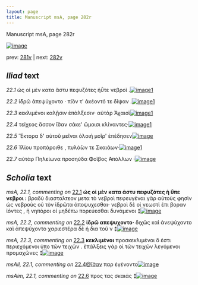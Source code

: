 ```yaml
---
layout: page
title: Manuscript msA, page 282r
---
```


Manuscript msA, page 282r

[![image](http://www.homermultitext.org/iipsrv?OBJ=IIP,1.0&FIF=/project/homer/pyramidal/deepzoom/hmt/vaimg/2017a/VA282RN_0452.tif&WID=100&CVT=JPEG)](http://www.homermultitext.org/ict2/?urn=urn:cite2:hmt:vaimg.2017a:VA282RN_0452)

prev:  [281v](../281v/) | next:  [282v](../282v/)

## *Iliad* text

*22.1* <a id="22.1"/> ὡς οἱ μὲν κατα ἄστυ πεφυζότες ἠΰτε νεβροὶ .[![image](http://www.homermultitext.org/iipsrv?OBJ=IIP,1.0&FIF=/project/homer/pyramidal/deepzoom/hmt/vaimg/2017a/VA282RN_0452.tif&RGN=0.125,0.5345,0.492,0.0676&WID=1000&CVT=JPEG)](http://www.homermultitext.org/ict2/?urn=urn:cite2:hmt:vaimg.2017a:VA282RN_0452@0.125,0.5345,0.492,0.0676)[1](#msA_22.1)

*22.2* <a id="22.2"/> ἱ̈δρῶ ἀπεψύχοντο · πί̆ον τ' ἀκέοντό τε δίψαν .[![image](http://www.homermultitext.org/iipsrv?OBJ=IIP,1.0&FIF=/project/homer/pyramidal/deepzoom/hmt/vaimg/2017a/VA282RN_0452.tif&RGN=0.209,0.5653,0.409,0.0278&WID=1000&CVT=JPEG)](http://www.homermultitext.org/ict2/?urn=urn:cite2:hmt:vaimg.2017a:VA282RN_0452@0.209,0.5653,0.409,0.0278)[1](#msA_22.2)

*22.3* <a id="22.3"/> κεκλιμένοι καλῇσιν ἐπάλξεσιν· αὐτὰρ Ἀχαιοὶ[![image](http://www.homermultitext.org/iipsrv?OBJ=IIP,1.0&FIF=/project/homer/pyramidal/deepzoom/hmt/vaimg/2017a/VA282RN_0452.tif&RGN=0.208,0.5818,0.418,0.0308&WID=1000&CVT=JPEG)](http://www.homermultitext.org/ict2/?urn=urn:cite2:hmt:vaimg.2017a:VA282RN_0452@0.208,0.5818,0.418,0.0308)[1](#msA_22.3)

*22.4* <a id="22.4"/> τείχεος ἄσσον ἴ̈σαν σάκε' ὤμοισι κλίναντες·[![image](http://www.homermultitext.org/iipsrv?OBJ=IIP,1.0&FIF=/project/homer/pyramidal/deepzoom/hmt/vaimg/2017a/VA282RN_0452.tif&RGN=0.21,0.6059,0.418,0.0255&WID=1000&CVT=JPEG)](http://www.homermultitext.org/ict2/?urn=urn:cite2:hmt:vaimg.2017a:VA282RN_0452@0.21,0.6059,0.418,0.0255)[1](#msAil_22.1)

*22.5* <a id="22.5"/> Ἕκτορα δ' αὐτοῦ μεῖναι ὀλοιὴ μοῖρ' ἐπέδησεν[![image](http://www.homermultitext.org/iipsrv?OBJ=IIP,1.0&FIF=/project/homer/pyramidal/deepzoom/hmt/vaimg/2017a/VA282RN_0452.tif&RGN=0.205,0.6216,0.422,0.0255&WID=1000&CVT=JPEG)](http://www.homermultitext.org/ict2/?urn=urn:cite2:hmt:vaimg.2017a:VA282RN_0452@0.205,0.6216,0.422,0.0255)

*22.6* <a id="22.6"/> Ἰ̈λίου προπάροιθε , πυλά̄ων τε Σκαιάων·[![image](http://www.homermultitext.org/iipsrv?OBJ=IIP,1.0&FIF=/project/homer/pyramidal/deepzoom/hmt/vaimg/2017a/VA282RN_0452.tif&RGN=0.204,0.6419,0.397,0.0255&WID=1000&CVT=JPEG)](http://www.homermultitext.org/ict2/?urn=urn:cite2:hmt:vaimg.2017a:VA282RN_0452@0.204,0.6419,0.397,0.0255)[1](#msAim_22.1)

*22.7* <a id="22.7"/> αὐτὰρ Πηλείωνα προσηύδα Φοῖβος Ἀπόλλων ·[![image](http://www.homermultitext.org/iipsrv?OBJ=IIP,1.0&FIF=/project/homer/pyramidal/deepzoom/hmt/vaimg/2017a/VA282RN_0452.tif&RGN=0.209,0.6622,0.414,0.0263&WID=1000&CVT=JPEG)](http://www.homermultitext.org/ict2/?urn=urn:cite2:hmt:vaimg.2017a:VA282RN_0452@0.209,0.6622,0.414,0.0263)

## *Scholia* text

*msA, 22.1, commenting on* [22.1](#22.1)  <a id="msA_22.1"/> **ὡς οἱ μὲν κατα άστυ πεφυζότες ὴ ΰπε νεβροι :** βραδὺ διασταλτεον μετα τὸ νεβροὶ πεφευγέναι γὰρ αὐτοὺς φησὶν ὡς νεβροὺς οὐ τὸν ἰδρῶτα ἀποψυχεσθαι· νεβροὶ δὲ οἱ νεωστὶ ἐπι βοραν ἰόντες , ἠ νηπόροι οἱ μηδέπω πορεύεσθαι δυνάμενοι ⁑[![image](http://www.homermultitext.org/iipsrv?OBJ=IIP,1.0&FIF=/project/homer/pyramidal/deepzoom/hmt/vaimg/2017a/VA282RN_0452.tif&RGN=0.629,0.5398,0.202,0.1066&WID=1000&CVT=JPEG)](http://www.homermultitext.org/ict2/?urn=urn:cite2:hmt:vaimg.2017a:VA282RN_0452@0.629,0.5398,0.202,0.1066)

*msA, 22.2, commenting on* [22.2](#22.2)  <a id="msA_22.2"/> **ἰδρῶ απεψυχοντο·** διχῶς καὶ ἀνεψύχοντο καὶ ἀπεψύχοντο χαριεστέρα δὲ ἡ δια τοῦ ν ⁑[![image](http://www.homermultitext.org/iipsrv?OBJ=IIP,1.0&FIF=/project/homer/pyramidal/deepzoom/hmt/vaimg/2017a/VA282RN_0452.tif&RGN=0.631,0.6419,0.187,0.0443&WID=1000&CVT=JPEG)](http://www.homermultitext.org/ict2/?urn=urn:cite2:hmt:vaimg.2017a:VA282RN_0452@0.631,0.6419,0.187,0.0443)

*msA, 22.3, commenting on* [22.3](#22.3)  <a id="msA_22.3"/> **κεκλιμένοι** προσκεκλιμένοι ὅ ἐστι περιεχόμενοι ὑπo τῶν τειχῶν . ἐπάλξεις γὰρ οἱ τῶν τειχῶν λεγόμενοι προμαχῶνες ⁑[![image](http://www.homermultitext.org/iipsrv?OBJ=IIP,1.0&FIF=/project/homer/pyramidal/deepzoom/hmt/vaimg/2017a/VA282RN_0452.tif&RGN=0.617,0.6847,0.201,0.0563&WID=1000&CVT=JPEG)](http://www.homermultitext.org/ict2/?urn=urn:cite2:hmt:vaimg.2017a:VA282RN_0452@0.617,0.6847,0.201,0.0563)

*msAil, 22.1, commenting on* [22.4@ἴ̈σαν](#22.4@ἴ̈σαν)  <a id="msAil_22.1"/> παρ ἐγένοντο[![image](http://www.homermultitext.org/iipsrv?OBJ=IIP,1.0&FIF=/project/homer/pyramidal/deepzoom/hmt/vaimg/2017a/VA282RN_0452.tif&RGN=0.359,0.5998,0.055,0.0188&WID=1000&CVT=JPEG)](http://www.homermultitext.org/ict2/?urn=urn:cite2:hmt:vaimg.2017a:VA282RN_0452@0.359,0.5998,0.055,0.0188)

*msAim, 22.1, commenting on* [22.6](#22.6)  <a id="msAim_22.1"/> προς τας σκαιάς ⁑[![image](http://www.homermultitext.org/iipsrv?OBJ=IIP,1.0&FIF=/project/homer/pyramidal/deepzoom/hmt/vaimg/2017a/VA282RN_0452.tif&RGN=0.587,0.6426,0.051,0.0188&WID=1000&CVT=JPEG)](http://www.homermultitext.org/ict2/?urn=urn:cite2:hmt:vaimg.2017a:VA282RN_0452@0.587,0.6426,0.051,0.0188)
